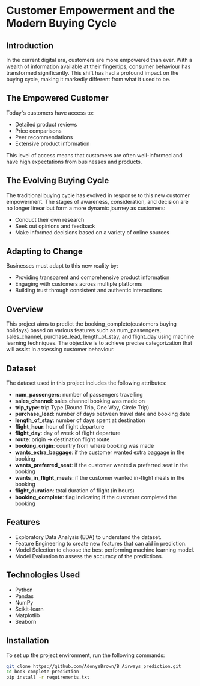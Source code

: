 # Customer Empowerment and the Modern Buying Cycle

## Introduction
In the current digital era, customers are more empowered than ever. With a wealth of information available at their fingertips, consumer behaviour has transformed significantly. This shift has had a profound impact on the buying cycle, making it markedly different from what it used to be.

## The Empowered Customer
Today's customers have access to:
- Detailed product reviews
- Price comparisons
- Peer recommendations
- Extensive product information

This level of access means that customers are often well-informed and have high expectations from businesses and products.

## The Evolving Buying Cycle
The traditional buying cycle has evolved in response to this new customer empowerment. The stages of awareness, consideration, and decision are no longer linear but form a more dynamic journey as customers:
- Conduct their own research
- Seek out opinions and feedback
- Make informed decisions based on a variety of online sources

## Adapting to Change
Businesses must adapt to this new reality by:
- Providing transparent and comprehensive product information
- Engaging with customers across multiple platforms
- Building trust through consistent and authentic interactions


## Overview
This project aims to predict the booking_complete(customers buying holidays) based on various features such as num_passengers, sales_channel, purchase_lead, length_of_stay, and flight_day using machine learning techniques. The objective is to achieve precise categorization that will assist in assessing customer behaviour.

## Dataset
The dataset used in this project includes the following attributes:

- **num_passengers**:  number of passengers travelling
- **sales_channel**: sales channel booking was made on
- **trip_type**: trip Type (Round Trip, One Way, Circle Trip)
- **purchase_lead**: number of days between travel date and booking date
- **length_of_stay**: number of days spent at destination
- **flight_hour**: hour of flight departure
- **flight_day**: day of week of flight departure
- **route**: origin -> destination flight route
- **booking_origin**: country from where booking was made
- **wants_extra_baggage**: if the customer wanted extra baggage in the booking
- **wants_preferred_seat**: if the customer wanted a preferred seat in the booking
- **wants_in_flight_meals**: if the customer wanted in-flight meals in the booking
- **flight_duration**: total duration of flight (in hours)
- **booking_complete**: flag indicating if the customer completed the booking


## Features
- Exploratory Data Analysis (EDA) to understand the dataset.
- Feature Engineering to create new features that can aid in prediction.
- Model Selection to choose the best performing machine learning model.
- Model Evaluation to assess the accuracy of the predictions.

## Technologies Used
- Python
- Pandas
- NumPy
- Scikit-learn
- Matplotlib
- Seaborn

## Installation
To set up the project environment, run the following commands:
```bash
git clone https://github.com/AdonyeBrown/B_Airways_prediction.git
cd book-complete-prediction
pip install -r requirements.txt
